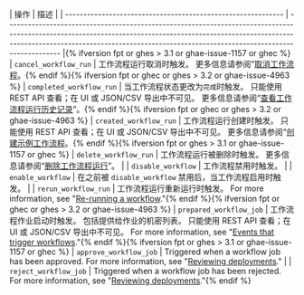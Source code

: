 | 操作                                                           | 描述                                                                                                                                                                                                                                                        |
| ------------------------------------------------------------ | --------------------------------------------------------------------------------------------------------------------------------------------------------------------------------------------------------------------------------------------------------- |{% ifversion fpt or ghes > 3.1 or ghae-issue-1157 or ghec %}
| `cancel_workflow_run`                                        | 工作流程运行取消时触发。 更多信息请参阅“[取消工作流程](/actions/managing-workflow-runs/canceling-a-workflow)。{% endif %}{% ifversion fpt or ghec or ghes > 3.2 or ghae-issue-4963 %}
| `completed_workflow_run`                                     | 当工作流程状态更改为`完成`时触发。 只能使用 REST API 查看；在 UI 或 JSON/CSV 导出中不可见。 更多信息请参阅“[查看工作流程运行历史记录](/actions/managing-workflow-runs/viewing-workflow-run-history)”。{% endif %}{% ifversion fpt or ghec or ghes > 3.2 or ghae-issue-4963 %}
| `created_workflow_run`                                       | 工作流程运行创建时触发。 只能使用 REST API 查看；在 UI 或 JSON/CSV 导出中不可见。 更多信息请参阅“[创建示例工作流程](/actions/learn-github-actions/introduction-to-github-actions#create-an-example-workflow)。{% endif %}{% ifversion fpt or ghes > 3.1 or ghae-issue-1157 or ghec %}
| `delete_workflow_run`                                        | 工作流程运行被删除时触发。 更多信息请参阅“[删除工作流程运行](/actions/managing-workflow-runs/deleting-a-workflow-run)”。                                                                                                                                                               |
| `disable_workflow`                                           | 工作流程禁用时触发。                                                                                                                                                                                                                                                |
| `enable_workflow`                                            | 在之前被 `disable_workflow` 禁用后，当工作流程启用时触发。                                                                                                                                                                                                                   |
| `rerun_workflow_run`                                         | 工作流程运行重新运行时触发。 For more information, see "[Re-running a workflow](/actions/managing-workflow-runs/re-running-a-workflow)."{% endif %}{% ifversion fpt or ghec or ghes > 3.2 or ghae-issue-4963 %}
| `prepared_workflow_job`                                      | 工作流程作业启动时触发。 包括提供给作业的机密列表。 只能使用 REST API 查看；在 UI 或 JSON/CSV 导出中不可见。 For more information, see "[Events that trigger workflows](/actions/reference/events-that-trigger-workflows)."{% endif %}{% ifversion fpt or ghes > 3.1 or ghae-issue-1157 or ghec %}
| `approve_workflow_job`                                       | Triggered when a workflow job has been approved. For more information, see "[Reviewing deployments](/actions/managing-workflow-runs/reviewing-deployments)."                                                                                              |
| `reject_workflow_job`                                        | Triggered when a workflow job has been rejected. For more information, see "[Reviewing deployments](/actions/managing-workflow-runs/reviewing-deployments)."{% endif %}
